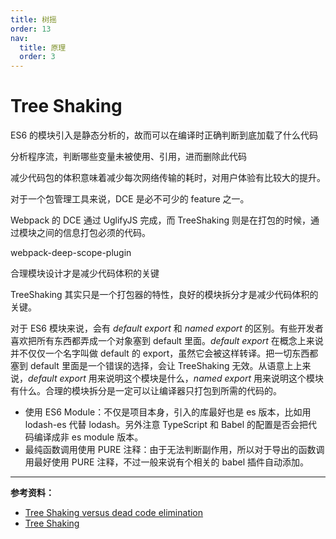 ```yaml
---
title: 树摇
order: 13
nav:
  title: 原理
  order: 3
---
```


# Tree Shaking

ES6 的模块引入是静态分析的，故而可以在编译时正确判断到底加载了什么代码

分析程序流，判断哪些变量未被使用、引用，进而删除此代码

减少代码包的体积意味着减少每次网络传输的耗时，对用户体验有比较大的提升。

对于一个包管理工具来说，DCE 是必不可少的 feature 之一。

Webpack 的 DCE 通过 UglifyJS 完成，而 TreeShaking 则是在打包的时候，通过模块之间的信息打包必须的代码。

webpack-deep-scope-plugin

合理模块设计才是减少代码体积的关键

TreeShaking 其实只是一个打包器的特性，良好的模块拆分才是减少代码体积的关键。

对于 ES6 模块来说，会有 _default export_ 和 _named export_ 的区别。有些开发者喜欢把所有东西都弄成一个对象塞到 default 里面。_default export_ 在概念上来说并不仅仅一个名字叫做 default 的 export，虽然它会被这样转译。把一切东西都塞到 default 里面是一个错误的选择，会让 TreeShaking 无效。从语意上上来说，_default export_ 用来说明这个模块是什么，_named export_ 用来说明这个模块有什么。合理的模块拆分是一定可以让编译器只打包到所需的代码的。

- 使用 ES6 Module：不仅是项目本身，引入的库最好也是 es 版本，比如用 lodash-es 代替 lodash。另外注意 TypeScript 和 Babel 的配置是否会把代码编译成非 es module 版本。
- 最纯函数调用使用 PURE 注释：由于无法判断副作用，所以对于导出的函数调用最好使用 PURE 注释，不过一般来说有个相关的 babel 插件自动添加。

---

**参考资料：**

- [Tree Shaking versus dead code elimination](https://medium.com/@Rich_Harris/tree-shaking-versus-dead-code-elimination-d3765df85c80)
- [Tree Shaking](https://webpack.js.org/guides/tree-shaking/)
